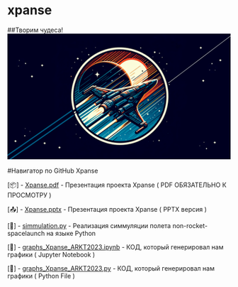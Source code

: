 # xpanse
##Творим чудеса!
[![Header](https://github.com/plzZarbotay/xpanse/blob/main/image.png)](https://github.com/plzZarbotay/xpanse)

#Навигатор по GitHub Xpanse

[📦] - [Xpanse.pdf](https://github.com/plzZarbotay/xpanse/blob/main/Xpanse.pdf) - Презентация проекта Xpanse ( PDF ОБЯЗАТЕЛЬНО К ПРОСМОТРУ )

[📤] - [Xpanse.pptx](https://github.com/plzZarbotay/xpanse/blob/main/Xpanse.pptx) - Презентация проекта Xpanse ( PPTX версия )

[🎉] - [simmulation.py](https://github.com/plzZarbotay/xpanse/simmulation.py) - Реализация симмуляции полета non-rocket-spacelaunch на языке Python 

[🦗] - [graphs_Xpanse_ARKT2023.ipynb](https://github.com/plzZarbotay/xpanse/graphs_Xpanse_ARKT2023.ipynb) - КОД, который генерировал нам графики ( Jupyter Notebook )

[🦗] - [graphs_Xpanse_ARKT2023.py](https://github.com/plzZarbotay/xpanse/graphs_Xpanse_ARKT2023.py) - КОД, который генерировал нам графики ( Python File )
